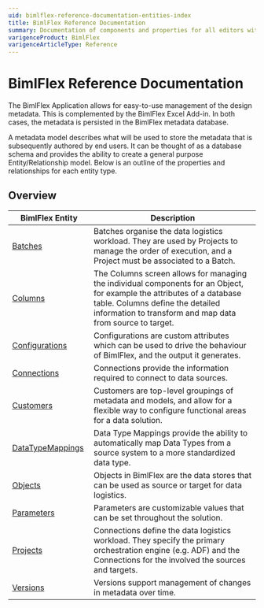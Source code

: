 ```yaml
---
uid: bimlflex-reference-documentation-entities-index
title: BimlFlex Reference Documentation
summary: Documentation of components and properties for all editors within BimlFlex 
varigenceProduct: BimlFlex
varigenceArticleType: Reference
---
```


# BimlFlex Reference Documentation

The BimlFlex Application allows for easy-to-use management of the design metadata. This is complemented by the BimlFlex Excel Add-in. In both cases, the metadata is persisted in the BimlFlex metadata database.

A metadata model describes what will be used to store the metadata that is subsequently authored by end users. It can be thought of as a database schema and provides the ability to create a general purpose Entity/Relationship model.
Below is an outline of the properties and relationships for each entity type.

## Overview
  
| <div style="width:150px">BimlFlex Entity</div> | Description |
| --------- | ----------- |
|[Batches](xref:bimlflex-reference-documentation-batch-entity) | Batches organise the data logistics workload. They are used by Projects to manage the order of execution, and a Project must be associated to a Batch.|
|[Columns](xref:bimlflex-reference-documentation-column-entity) | The Columns screen allows for managing the individual components for an Object, for example the attributes of a database table. Columns define the detailed information to transform and map data from source to target.|
|[Configurations](xref:bimlflex-reference-documentation-configuration-entity) | Configurations are custom attributes which can be used to drive the behaviour of BimlFlex, and the output it generates.|
|[Connections](xref:bimlflex-reference-documentation-connection-entity) | Connections provide the information required to connect to data sources.|
|[Customers](xref:bimlflex-reference-documentation-customer-entity) | Customers are top-level groupings of metadata and models, and allow for a flexible way to configure functional areas for a data solution.|
|[DataTypeMappings](xref:bimlflex-reference-documentation-datatypemapping-entity) | Data Type Mappings provide the ability to automatically map Data Types from a source system to a more standardized data type.|
|[Objects](xref:bimlflex-reference-documentation-object-entity) | Objects in BimlFlex are the data stores that can be used as source or target for data logistics.|
|[Parameters](xref:bimlflex-reference-documentation-parameter-entity) | Parameters are customizable values that can be set throughout the solution.|
|[Projects](xref:bimlflex-reference-documentation-project-entity) | Connections define the data logistics workload. They specify the primary orchestration engine (e.g. ADF) and the Connections for the involved the sources and targets.|
|[Versions](xref:bimlflex-reference-documentation-version-entity) | Versions support management of changes in metadata over time.|
